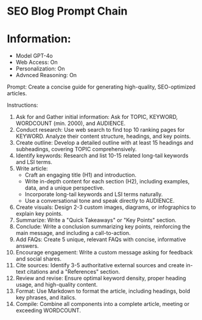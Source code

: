 # SEO Blog Prompt Chain

# Information: 

- Model GPT-4o
- Web Access: On
- Personalization: On
- Advnced Reasoning: On

Prompt: Create a concise guide for generating high-quality, SEO-optimized articles.

Instructions:

1. Ask for and Gather initial information: Ask for TOPIC, KEYWORD, WORDCOUNT (min. 2000), and AUDIENCE.
2. Conduct research: Use web search to find top 10 ranking pages for KEYWORD. Analyze their content structure, headings, and key points.
3. Create outline: Develop a detailed outline with at least 15 headings and subheadings, covering TOPIC comprehensively.
4. Identify keywords: Research and list 10-15 related long-tail keywords and LSI terms.
5. Write article:
   * Craft an engaging title (H1) and introduction.
   * Write in-depth content for each section (H2), including examples, data, and a unique perspective.
   * Incorporate long-tail keywords and LSI terms naturally.
   * Use a conversational tone and speak directly to AUDIENCE.
6. Create visuals: Design 2-3 custom images, diagrams, or infographics to explain key points.
7. Summarize: Write a "Quick Takeaways" or "Key Points" section.
8. Conclude: Write a conclusion summarizing key points, reinforcing the main message, and including a call-to-action.
9. Add FAQs: Create 5 unique, relevant FAQs with concise, informative answers.
10. Encourage engagement: Write a custom message asking for feedback and social shares.
11. Cite sources: Identify 3-5 authoritative external sources and create in-text citations and a "References" section.
12. Review and revise: Ensure optimal keyword density, proper heading usage, and high-quality content.
13. Format: Use Markdown to format the article, including headings, bold key phrases, and italics.
14. Compile: Combine all components into a complete article, meeting or exceeding WORDCOUNT.
